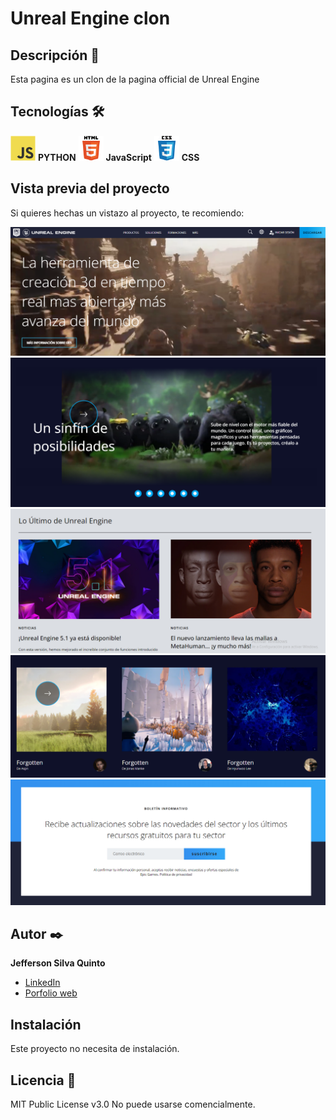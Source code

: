 # Unreal Engine clon

## Descripción 📑

Esta pagina es un clon de la pagina official de Unreal Engine 

## Tecnologías 🛠
<!-- Iconos sacados de: https://github.com/hendrasob/badges/blob/master/README.md y https://github.com/alexandresanlim/Badges4-README.md-Profile -->
<p><img width="40" src="https://raw.githubusercontent.com/devicons/devicon/master/icons/javascript/javascript-original.svg"/>
<b>PYTHON</b>
<img width="40" src="https://raw.githubusercontent.com/devicons/devicon/master/icons/html5/html5-original-wordmark.svg"/>
<b>JavaScript</b>
<img width="40" src="https://raw.githubusercontent.com/devicons/devicon/master/icons/css3/css3-original-wordmark.svg"/>
<b>CSS</b>
</p>

## Vista previa del proyecto
Si quieres hechas un vistazo al proyecto, te recomiendo:

![Captura del proyecto](https://github.com/SQdeveloper/Unreal-Engine-clon/blob/main/Unreal-imgs/unrealClon1.png)
![Captura del proyecto](https://github.com/SQdeveloper/Unreal-Engine-clon/blob/main/Unreal-imgs/unrealClon2.png)
![Captura del proyecto](https://github.com/SQdeveloper/Unreal-Engine-clon/blob/main/Unreal-imgs/unrealClon3.png)
![Captura del proyecto](https://github.com/SQdeveloper/Unreal-Engine-clon/blob/main/Unreal-imgs/unrealClon4.png)
![Captura del proyecto](https://github.com/SQdeveloper/Unreal-Engine-clon/blob/main/Unreal-imgs/unrealClon5.png)

## Autor ✒️
**Jefferson Silva Quinto**

* [LinkedIn](https://www.linkedin.com/in/sqdeveloper/)
* [Porfolio web](https://sqdeveloper.github.io/newPortfolio/)

## Instalación 
Este proyecto no necesita de instalación.
  
## Licencia 📄
MIT Public License v3.0
No puede usarse comencialmente.
